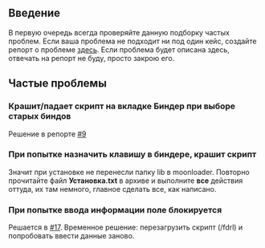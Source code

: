 ## Введение
В первую очередь всегда проверяйте данную подборку частых проблем. Если ваша проблема не подходит ни под один кейс, создайте репорт о проблеме [здесь](https://github.com/romanespit/Fire-Department-Helper/issues/new). Если проблема будет описана здесь, отвечать на репорт не буду, просто закрою его. 

## Частые проблемы
### Крашит/падает скрипт на вкладке Биндер при выборе старых биндов
Решение в репорте [#9](https://github.com/romanespit/Fire-Department-Helper/issues/9)
### При попытке назначить клавишу в биндере, крашит скрипт
Значит при установке не перенесли папку lib в moonloader. Повторно прочитайте файл **Установка.txt** в архиве и выполните **все** действия оттуда, их там немного, главное сделать все, как написано.
### При попытке ввода информации поле блокируется
Решается в [#17](https://github.com/romanespit/Fire-Department-Helper/issues/17).
Временное решение: перезагрузить скрипт (/fdrl) и попробовать ввести данные заново.